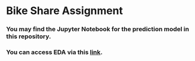# Bike Share Assignment

### You may find the Jupyter Notebook for the prediction model in this repository.
### You can access EDA via this [link](https://tanerceyhanli.github.io/Bike-Share-Demand-Prediction-in-San-Francisco).
